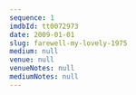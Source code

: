 ```yaml
---
sequence: 1
imdbId: tt0072973
date: 2009-01-01
slug: farewell-my-lovely-1975
medium: null
venue: null
venueNotes: null
mediumNotes: null
---
```


